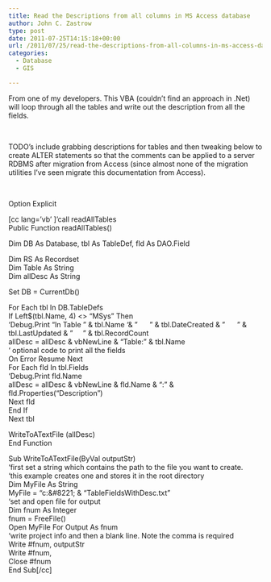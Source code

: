 ```yaml
---
title: Read the Descriptions from all columns in MS Access database
author: John C. Zastrow
type: post
date: 2011-07-25T14:15:18+00:00
url: /2011/07/25/read-the-descriptions-from-all-columns-in-ms-access-database/
categories:
  - Database
  - GIS

---
```

From one of my developers. This VBA (couldn&#8217;t find an approach in .Net) will loop through all the tables and write out the description from all the fields.

&nbsp;

TODO&#8217;s include grabbing descriptions for tables and then tweaking below to create ALTER statements so that the comments can be applied to a server RDBMS after migration from Access (since almost none of the migration utilities I&#8217;ve seen migrate this documentation from Access).

&nbsp;

Option Explicit

[cc lang=&#8217;vb&#8217; ]&#8217;call readAllTables  
Public Function readAllTables()

Dim DB As Database, tbl As TableDef, fld As DAO.Field

Dim RS As Recordset  
Dim Table As String  
Dim allDesc As String

Set DB = CurrentDb()

For Each tbl In DB.TableDefs  
If Left$(tbl.Name, 4) <> &#8220;MSys&#8221; Then  
&#8216;Debug.Print &#8220;In Table &#8221; & tbl.Name &#8216;& &#8221;      &#8221; & tbl.DateCreated & &#8221;      &#8221; & tbl.LastUpdated & &#8221;     &#8221; & tbl.RecordCount  
allDesc = allDesc & vbNewLine & &#8220;Table:&#8221; & tbl.Name  
&#8216; optional code to print all the fields  
On Error Resume Next  
For Each fld In tbl.Fields  
&#8216;Debug.Print fld.Name  
allDesc = allDesc & vbNewLine & fld.Name & &#8220;:&#8221; & fld.Properties(&#8220;Description&#8221;)  
Next fld  
End If  
Next tbl

WriteToATextFile (allDesc)  
End Function

Sub WriteToATextFile(ByVal outputStr)  
&#8216;first set a string which contains the path to the file you want to create.  
&#8216;this example creates one and stores it in the root directory  
Dim MyFile As String  
MyFile = &#8220;c:\&#8221; & &#8220;TableFieldsWithDesc.txt&#8221;  
&#8216;set and open file for output  
Dim fnum As Integer  
fnum = FreeFile()  
Open MyFile For Output As fnum  
&#8216;write project info and then a blank line. Note the comma is required  
Write #fnum, outputStr  
Write #fnum,  
Close #fnum  
End Sub[/cc]